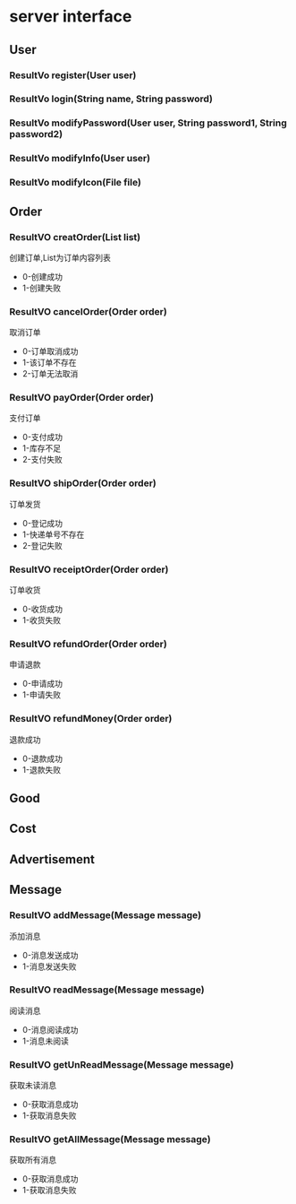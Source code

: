 # server interface

## User

### ResultVo register(User user)

### ResultVo login(String name, String password)

### ResultVo modifyPassword(User user, String password1, String password2)

### ResultVo modifyInfo(User user)

### ResultVo modifyIcon(File file)

## Order

### ResultVO creatOrder(List list)
 创建订单,List为订单内容列表
 - 0-创建成功
 - 1-创建失败

### ResultVO cancelOrder(Order order)
 取消订单
 - 0-订单取消成功
 - 1-该订单不存在
 - 2-订单无法取消

### ResultVO payOrder(Order order)
 支付订单
 - 0-支付成功
 - 1-库存不足
 - 2-支付失败

### ResultVO shipOrder(Order order)
 订单发货
 - 0-登记成功
 - 1-快递单号不存在
 - 2-登记失败

### ResultVO receiptOrder(Order order)
 订单收货
 - 0-收货成功
 - 1-收货失败

### ResultVO refundOrder(Order order)
 申请退款
 - 0-申请成功
 - 1-申请失败

### ResultVO refundMoney(Order order)
 退款成功
 - 0-退款成功
 - 1-退款失败

## Good

## Cost

## Advertisement

## Message

### ResultVO addMessage(Message message)
添加消息
- 0-消息发送成功
- 1-消息发送失败

### ResultVO readMessage(Message message)
 阅读消息
- 0-消息阅读成功
- 1-消息未阅读

### ResultVO getUnReadMessage(Message message)
 获取未读消息
 - 0-获取消息成功
 - 1-获取消息失败

### ResultVO getAllMessage(Message message)
获取所有消息
- 0-获取消息成功
- 1-获取消息失败
